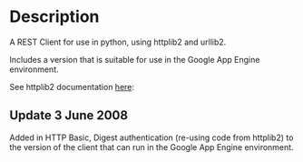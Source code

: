 # Description #

A REST Client for use in python, using httplib2 and urllib2.

Includes a version that is suitable for use in the Google App Engine environment.

See httplib2 documentation [here](http://code.google.com/p/httplib2/):

## Update 3 June 2008 ##

Added in HTTP Basic, Digest authentication (re-using code from httplib2) to the version of the client that can run in the Google App Engine environment.